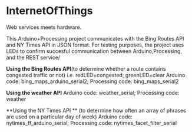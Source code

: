 InternetOfThings
================

Web services meets hardware.

This Arduino+Processing project communicates with the Bing Routes API and NY Times API in JSON format.
For testing purposes, the project uses LEDs to confirm succesful communication between Arduino,Processing, and the REST service/ 

**Using the Bing Routes API**(to determine whether a  route contains congested traffic  or not) i.e. redLED=congested; greenLED=clear 
Arduino code: bing_maps_arduino_serial2;
Processing code: bing_maps_serial2

**Using the weather API**
Arduino code: weather_serial;
Processing code: weather

**Using the NY Times API ** (to determine how often an array of phrases are used on a particular day of week)
Arduino code: nytimes_ff_arduino_serial;
Processing code: nytimes_facet_filter_serial

